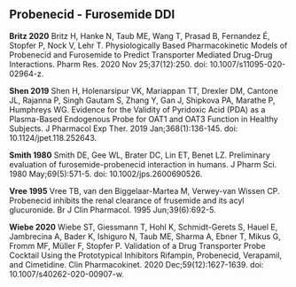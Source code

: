 ﻿## Probenecid - Furosemide DDI

**Britz 2020** Britz H, Hanke N, Taub ME, Wang T, Prasad B, Fernandez É, Stopfer P, Nock V, Lehr T. Physiologically Based Pharmacokinetic Models of Probenecid and Furosemide to Predict Transporter Mediated Drug-Drug Interactions. Pharm Res. 2020 Nov 25;37(12):250. doi: 10.1007/s11095-020-02964-z. 

**Shen 2019** Shen H, Holenarsipur VK, Mariappan TT, Drexler DM, Cantone JL, Rajanna P, Singh Gautam S, Zhang Y, Gan J, Shipkova PA, Marathe P, Humphreys WG. Evidence for the Validity of Pyridoxic Acid (PDA) as a Plasma-Based Endogenous Probe for OAT1 and OAT3 Function in Healthy Subjects. J Pharmacol Exp Ther. 2019 Jan;368(1):136-145. doi: 10.1124/jpet.118.252643.  

**Smith 1980** Smith DE, Gee WL, Brater DC, Lin ET, Benet LZ. Preliminary evaluation of furosemide-probenecid interaction in humans. J Pharm Sci. 1980 May;69(5):571-5. doi: 10.1002/jps.2600690526.

**Vree 1995** Vree TB, van den Biggelaar-Martea M, Verwey-van Wissen CP. Probenecid inhibits the renal clearance of frusemide and its acyl glucuronide. Br J Clin Pharmacol. 1995 Jun;39(6):692-5.

**Wiebe 2020** Wiebe ST, Giessmann T, Hohl K, Schmidt-Gerets S, Hauel E, Jambrecina A, Bader K, Ishiguro N, Taub ME, Sharma A, Ebner T, Mikus G, Fromm MF, Müller F, Stopfer P. Validation of a Drug Transporter Probe Cocktail Using the Prototypical Inhibitors Rifampin, Probenecid, Verapamil, and Cimetidine. Clin Pharmacokinet. 2020 Dec;59(12):1627-1639. doi: 10.1007/s40262-020-00907-w.  



